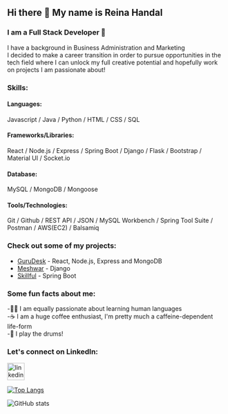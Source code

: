 ## Hi there 👋 My name is Reina Handal
### I am a Full Stack Developer 🚀

I have a background in Business Administration and Marketing <br>
I decided to make a career transition in order to pursue opportunities in the tech field where I can unlock my full creative potential and hopefully work on projects I am passionate about!

### Skills:
#### Languages:
Javascript / Java / Python / HTML / CSS / SQL 
#### Frameworks/Libraries: 
React / Node.js / Express / Spring Boot / Django / Flask / Bootstrap / Material UI / Socket.io
#### Database: 
MySQL / MongoDB / Mongoose
#### Tools/Technologies:
Git / Github / REST API / JSON / MySQL Workbench / Spring Tool Suite / Postman / AWS(EC2) / Balsamiq

### Check out some of my projects: 
- [GuruDesk](https://github.com/reinahandal/GuruDesk) - React, Node.js, Express and MongoDB
- [Meshwar](https://github.com/reinahandal/meshwar) - Django
- [Skillful](https://github.com/reinahandal/skillful_project) - Spring Boot

### Some fun facts about me: 
-👩‍💻 I am equally passionate about learning human languages<br>
-☕ I am a huge coffee enthusiast, I'm pretty much a caffeine-dependent life-form<br>
-🥁 I play the drums!<br>

### Let's connect on LinkedIn:
[<img src='https://cdn.jsdelivr.net/npm/simple-icons@3.0.1/icons/linkedin.svg' alt='linkedin' height='40'>](https://www.linkedin.com/in/reina-handal/)  

[![Top Langs](https://github-readme-stats.vercel.app/api/top-langs/?username=reinahandal)](https://github.com/anuraghazra/github-readme-stats)

![GitHub stats](https://github-readme-stats.vercel.app/api?username=reinahandal&show_icons=true)  

